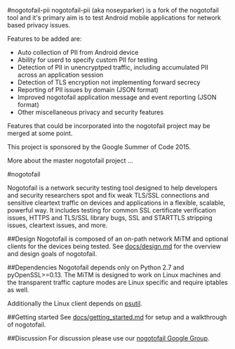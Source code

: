 #nogotofail-pii
nogotofail-pii (aka noseyparker) is a fork of the nogotofail tool and it's primary aim is to test Android mobile applications for network based privacy issues.

Features to be added are:
- Auto collection of PII from Android device
- Ability for userd to specify custom PII for testing 
- Detection of PII in unencryptped traffic, including accumulated PII across an application session
- Detection of TLS encryption not implementing forward secrecy
- Reporting of PII issues by domain (JSON format)
- Improved nogotofail application message and event reporting (JSON format)
- Other miscellaneous privacy and security features

Features that could be incorporated into the nogotofail project may be merged at some point.

This project is sponsored by the Google Summer of Code 2015.

More about the master nogotofail project ...

#nogotofail

Nogotofail is a network security testing tool designed to help developers and
security researchers spot and fix weak TLS/SSL connections and sensitive
cleartext traffic on devices and applications in a flexible, scalable, powerful way.
It includes testing for common SSL certificate verification issues, HTTPS and TLS/SSL
library bugs, SSL and STARTTLS stripping issues, cleartext issues, and more.

##Design
Nogotofail is composed of an on-path network MiTM and optional clients for the devices being tested.
See [docs/design.md](docs/design.md) for the overview and design goals of nogotofail.

##Dependencies
Nogotofail depends only on Python 2.7 and pyOpenSSL>=0.13. The MiTM is designed to work on Linux
machines and the transparent traffic capture modes are Linux specific and require iptables as well.

Additionally the Linux client depends on [psutil](https://pypi.python.org/pypi/psutil).

##Getting started
See [docs/getting_started.md](docs/getting_started.md) for setup and a walkthrough of nogotofail.

##Discussion
For discussion please use our [nogotofail Google Group](https://groups.google.com/forum/#!forum/nogotofail).

